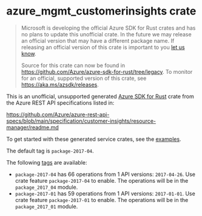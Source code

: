 # azure_mgmt_customerinsights crate

> Microsoft is developing the official Azure SDK for Rust crates and has no plans to update this unofficial crate.
> In the future we may release an official version that may have a different package name.
> If releasing an official version of this crate is important to you [let us know](https://github.com/Azure/azure-sdk-for-rust/issues/new/choose).
>
> Source for this crate can now be found in <https://github.com/Azure/azure-sdk-for-rust/tree/legacy>.
> To monitor for an official, supported version of this crate, see <https://aka.ms/azsdk/releases>.

This is an unofficial, unsupported generated [Azure SDK for Rust](https://github.com/Azure/azure-sdk-for-rust/tree/legacy) crate from the Azure REST API specifications listed in:

https://github.com/Azure/azure-rest-api-specs/blob/main/specification/customer-insights/resource-manager/readme.md

To get started with these generated service crates, see the [examples](https://github.com/Azure/azure-sdk-for-rust/blob/legacy/services/README.md#examples).

The default tag is `package-2017-04`.

The following [tags](https://github.com/Azure/azure-sdk-for-rust/blob/legacy/services/tags.md) are available:

- `package-2017-04` has 66 operations from 1 API versions: `2017-04-26`. Use crate feature `package-2017-04` to enable. The operations will be in the `package_2017_04` module.
- `package-2017-01` has 59 operations from 1 API versions: `2017-01-01`. Use crate feature `package-2017-01` to enable. The operations will be in the `package_2017_01` module.